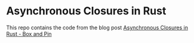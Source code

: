 # Asynchronous Closures in Rust

This repo contains the code from the blog post [Asynchronous Closures in Rust - Box and Pin](https://kellnr.io/blog/async-closures-in-rust)
